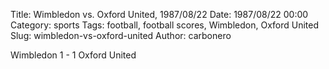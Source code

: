 Title: Wimbledon vs. Oxford United, 1987/08/22
Date: 1987/08/22 00:00
Category: sports
Tags: football, football scores, Wimbledon, Oxford United
Slug: wimbledon-vs-oxford-united
Author: carbonero


Wimbledon 1 - 1 Oxford United
